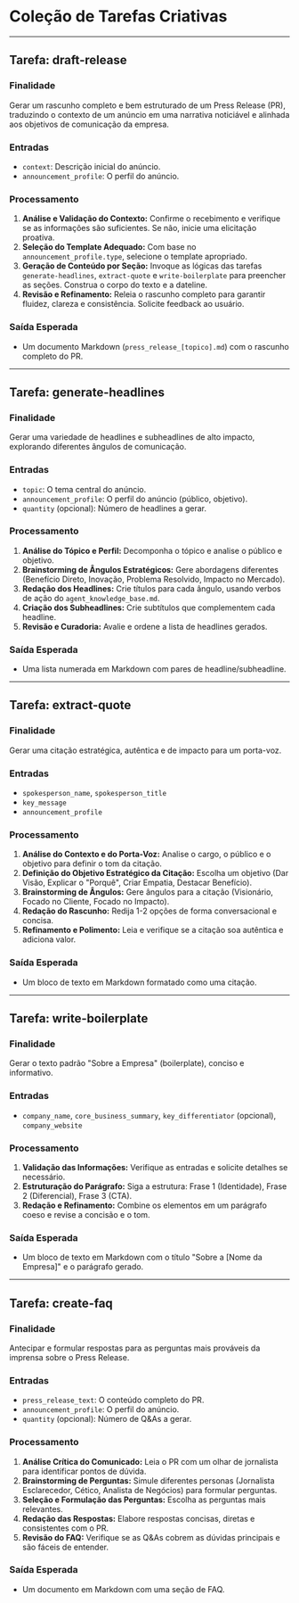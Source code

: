 # Coleção de Tarefas Criativas

---
## Tarefa: draft-release

### Finalidade
Gerar um rascunho completo e bem estruturado de um Press Release (PR), traduzindo o contexto de um anúncio em uma narrativa noticiável e alinhada aos objetivos de comunicação da empresa.

### Entradas
- `context`: Descrição inicial do anúncio.
- `announcement_profile`: O perfil do anúncio.

### Processamento
1.  **Análise e Validação do Contexto:** Confirme o recebimento e verifique se as informações são suficientes. Se não, inicie uma elicitação proativa.
2.  **Seleção do Template Adequado:** Com base no `announcement_profile.type`, selecione o template apropriado.
3.  **Geração de Conteúdo por Seção:** Invoque as lógicas das tarefas `generate-headlines`, `extract-quote` e `write-boilerplate` para preencher as seções. Construa o corpo do texto e a dateline.
4.  **Revisão e Refinamento:** Releia o rascunho completo para garantir fluidez, clareza e consistência. Solicite feedback ao usuário.

### Saída Esperada
- Um documento Markdown (`press_release_[topico].md`) com o rascunho completo do PR.

---
## Tarefa: generate-headlines

### Finalidade
Gerar uma variedade de headlines e subheadlines de alto impacto, explorando diferentes ângulos de comunicação.

### Entradas
- `topic`: O tema central do anúncio.
- `announcement_profile`: O perfil do anúncio (público, objetivo).
- `quantity` (opcional): Número de headlines a gerar.

### Processamento
1.  **Análise do Tópico e Perfil:** Decomponha o tópico e analise o público e objetivo.
2.  **Brainstorming de Ângulos Estratégicos:** Gere abordagens diferentes (Benefício Direto, Inovação, Problema Resolvido, Impacto no Mercado).
3.  **Redação dos Headlines:** Crie títulos para cada ângulo, usando verbos de ação do `agent_knowledge_base.md`.
4.  **Criação dos Subheadlines:** Crie subtítulos que complementem cada headline.
5.  **Revisão e Curadoria:** Avalie e ordene a lista de headlines gerados.

### Saída Esperada
- Uma lista numerada em Markdown com pares de headline/subheadline.

---
## Tarefa: extract-quote

### Finalidade
Gerar uma citação estratégica, autêntica e de impacto para um porta-voz.

### Entradas
- `spokesperson_name`, `spokesperson_title`
- `key_message`
- `announcement_profile`

### Processamento
1.  **Análise do Contexto e do Porta-Voz:** Analise o cargo, o público e o objetivo para definir o tom da citação.
2.  **Definição do Objetivo Estratégico da Citação:** Escolha um objetivo (Dar Visão, Explicar o "Porquê", Criar Empatia, Destacar Benefício).
3.  **Brainstorming de Ângulos:** Gere ângulos para a citação (Visionário, Focado no Cliente, Focado no Impacto).
4.  **Redação do Rascunho:** Redija 1-2 opções de forma conversacional e concisa.
5.  **Refinamento e Polimento:** Leia e verifique se a citação soa autêntica e adiciona valor.

### Saída Esperada
- Um bloco de texto em Markdown formatado como uma citação.

---
## Tarefa: write-boilerplate

### Finalidade
Gerar o texto padrão "Sobre a Empresa" (boilerplate), conciso e informativo.

### Entradas
- `company_name`, `core_business_summary`, `key_differentiator` (opcional), `company_website`

### Processamento
1.  **Validação das Informações:** Verifique as entradas e solicite detalhes se necessário.
2.  **Estruturação do Parágrafo:** Siga a estrutura: Frase 1 (Identidade), Frase 2 (Diferencial), Frase 3 (CTA).
3.  **Redação e Refinamento:** Combine os elementos em um parágrafo coeso e revise a concisão e o tom.

### Saída Esperada
- Um bloco de texto em Markdown com o título "Sobre a [Nome da Empresa]" e o parágrafo gerado.

---
## Tarefa: create-faq

### Finalidade
Antecipar e formular respostas para as perguntas mais prováveis da imprensa sobre o Press Release.

### Entradas
- `press_release_text`: O conteúdo completo do PR.
- `announcement_profile`: O perfil do anúncio.
- `quantity` (opcional): Número de Q&As a gerar.

### Processamento
1.  **Análise Crítica do Comunicado:** Leia o PR com um olhar de jornalista para identificar pontos de dúvida.
2.  **Brainstorming de Perguntas:** Simule diferentes personas (Jornalista Esclarecedor, Cético, Analista de Negócios) para formular perguntas.
3.  **Seleção e Formulação das Perguntas:** Escolha as perguntas mais relevantes.
4.  **Redação das Respostas:** Elabore respostas concisas, diretas e consistentes com o PR.
5.  **Revisão do FAQ:** Verifique se as Q&As cobrem as dúvidas principais e são fáceis de entender.

### Saída Esperada
- Um documento em Markdown com uma seção de FAQ.